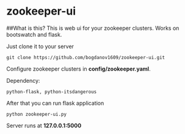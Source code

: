 # zookeeper-ui
##What is this? 
This is web ui for your zookeeper clusters. Works on bootswatch and flask. 

Just clone it to your server
```
git clone https://github.com/bogdanov1609/zookeeper-ui.git
```
Configure zookeeper clusters in **config/zookeeper.yaml**.

Dependency:
```
python-flask, python-itsdangerous
```

After that you can run flask application
```
python zookeeper-ui.py
```
Server runs at **127.0.0.1:5000**

